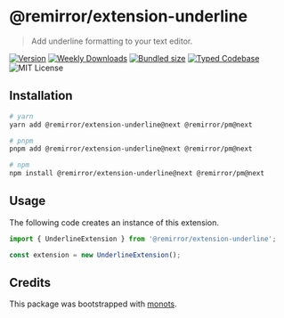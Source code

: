 # @remirror/extension-underline

> Add underline formatting to your text editor.

[![Version][version]][npm] [![Weekly Downloads][downloads-badge]][npm] [![Bundled size][size-badge]][size] [![Typed Codebase][typescript]](./src/index.ts) ![MIT License][license]

[version]: https://flat.badgen.net/npm/v/@remirror/extension-underline
[npm]: https://npmjs.com/package/@remirror/extension-underline
[license]: https://flat.badgen.net/badge/license/MIT/purple
[size]: https://bundlephobia.com/result?p=@remirror/extension-underline
[size-badge]: https://flat.badgen.net/bundlephobia/minzip/@remirror/extension-underline
[typescript]: https://flat.badgen.net/badge/icon/TypeScript?icon=typescript&label
[downloads-badge]: https://badgen.net/npm/dw/@remirror/extension-underline/red?icon=npm

## Installation

```bash
# yarn
yarn add @remirror/extension-underline@next @remirror/pm@next

# pnpm
pnpm add @remirror/extension-underline@next @remirror/pm@next

# npm
npm install @remirror/extension-underline@next @remirror/pm@next
```

## Usage

The following code creates an instance of this extension.

```ts
import { UnderlineExtension } from '@remirror/extension-underline';

const extension = new UnderlineExtension();
```

## Credits

This package was bootstrapped with [monots].

[monots]: https://github.com/monots/monots

